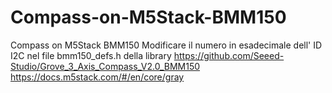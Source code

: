 # Compass-on-M5Stack-BMM150
Compass on M5Stack BMM150
Modificare il numero in esadecimale dell' ID I2C nel file bmm150_defs.h della library https://github.com/Seeed-Studio/Grove_3_Axis_Compass_V2.0_BMM150
https://docs.m5stack.com/#/en/core/gray
